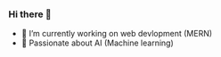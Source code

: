 ### Hi there 👋

- 🔭 I’m currently working on web devlopment (MERN)
- 🤖 Passionate about AI (Machine learning) 



